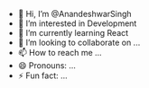 - 👋 Hi, I’m @AnandeshwarSingh
- 👀 I’m interested in Development
- 🌱 I’m currently learning React
- 💞️ I’m looking to collaborate on ...
- 📫 How to reach me ...
- 😄 Pronouns: ...
- ⚡ Fun fact: ...

<!---
Anandeshwar Singh/Anandeshwar Singh is a ✨ special ✨ repository because its `README.md` (this file) appears on your GitHub profile.
You can click the Preview link to take a look at your changes.
--->
